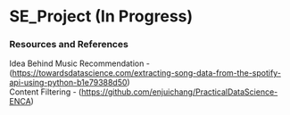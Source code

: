 # SE_Project (In Progress)

### Resources and References

Idea Behind Music Recommendation - (https://towardsdatascience.com/extracting-song-data-from-the-spotify-api-using-python-b1e79388d50) <br>
Content Filtering - (https://github.com/enjuichang/PracticalDataScience-ENCA)